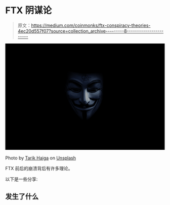 # FTX 阴谋论

> 原文：<https://medium.com/coinmonks/ftx-conspiracy-theories-4ec20d557f07?source=collection_archive---------8----------------------->

![](img/157b8fd28ea5571e119574c6b4771e61.png)

Photo by [Tarik Haiga](https://unsplash.com/@tar1k?utm_source=medium&utm_medium=referral) on [Unsplash](https://unsplash.com?utm_source=medium&utm_medium=referral)

FTX 前后的崩溃背后有许多理论。

以下是一些分享:

## **发生了什么**